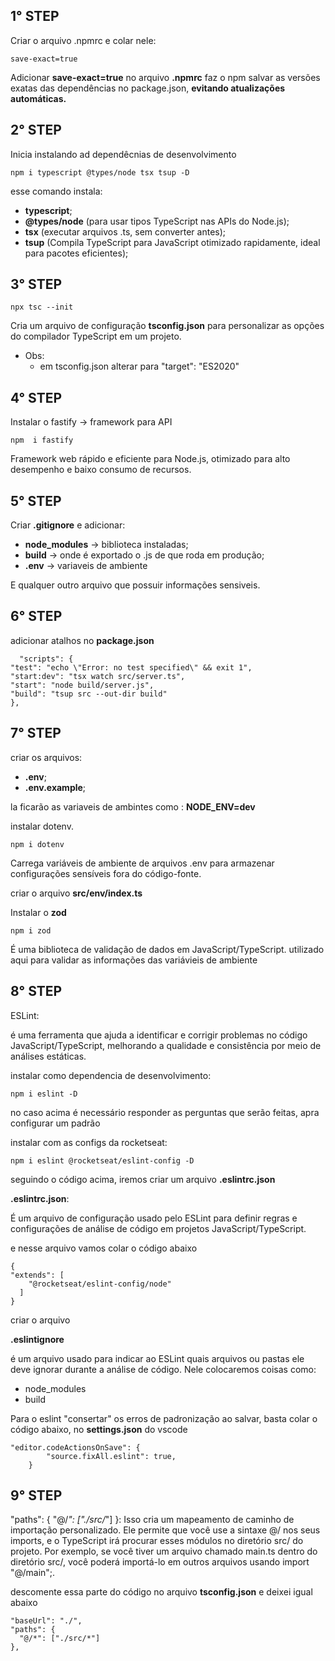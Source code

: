 ## 1° STEP

Criar o arquivo .npmrc e colar nele:

    save-exact=true

Adicionar __save-exact=true__ no arquivo __.npmrc__ faz o npm salvar as versões exatas das dependências no package.json, __evitando atualizações automáticas.__

## 2° STEP

Inicia instalando ad dependêcnias de desenvolvimento

    npm i typescript @types/node tsx tsup -D

esse comando instala:
- __typescript__;
- __@types/node__ (para usar tipos TypeScript nas APIs do Node.js);
- __tsx__ (executar arquivos .ts, sem converter antes);
- __tsup__ (Compila TypeScript para JavaScript otimizado rapidamente, ideal para pacotes eficientes);

## 3° STEP

    npx tsc --init 

Cria um arquivo de configuração __tsconfig.json__ para personalizar as opções do compilador TypeScript em um projeto.
- Obs: 
    - em tsconfig.json alterar para "target": "ES2020"

## 4° STEP

Instalar o fastify -> framework para API

    npm  i fastify

Framework web rápido e eficiente para Node.js, otimizado para alto desempenho e baixo consumo de recursos.

## 5° STEP

Criar __.gitignore__ e adicionar:

- __node_modules__ -> biblioteca instaladas;
- __build__ -> onde é exportado o .js de que roda em produção;
- __.env__ -> variaveis de ambiente

E qualquer outro arquivo que possuir informações sensiveis.

## 6° STEP

adicionar atalhos no __package.json__

      "scripts": {
    "test": "echo \"Error: no test specified\" && exit 1",
    "start:dev": "tsx watch src/server.ts",
    "start": "node build/server.js",
    "build": "tsup src --out-dir build"
    },

## 7° STEP

criar os arquivos: 
- __.env__; 
- __.env.example__;

la ficarão as variaveis de ambintes como : __NODE_ENV=dev__

instalar dotenv.

    npm i dotenv

Carrega variáveis de ambiente de arquivos .env para armazenar configurações sensíveis fora do código-fonte.

criar o arquivo __src/env/index.ts__

Instalar o __zod__

    npm i zod

É uma biblioteca de validação de dados em JavaScript/TypeScript. utilizado aqui para validar as informações das variávieis de ambiente


## 8° STEP

ESLint:

é uma ferramenta que ajuda a identificar e corrigir problemas no código JavaScript/TypeScript, melhorando a qualidade e consistência por meio de análises estáticas.

instalar como dependencia de desenvolvimento:

    npm i eslint -D

no caso acima é necessário responder as perguntas que serão feitas, apra configurar um padrão

instalar com as configs da rocketseat:

    npm i eslint @rocketseat/eslint-config -D

seguindo o código acima, iremos criar um arquivo __.eslintrc.json__

__.eslintrc.json__:

É um arquivo de configuração usado pelo ESLint para definir regras e configurações de análise de código em projetos JavaScript/TypeScript.

e nesse arquivo vamos colar o código abaixo

    {
    "extends": [
        "@rocketseat/eslint-config/node"
      ]
    }

criar o arquivo

 __.eslintignore__

é um arquivo usado para indicar ao ESLint quais arquivos ou pastas ele deve ignorar durante a análise de código. Nele colocaremos coisas como:

- node_modules
- build


Para o eslint "consertar" os erros de padronização ao salvar, basta colar o código abaixo, no __settings.json__ do vscode

    "editor.codeActionsOnSave": {
            "source.fixAll.eslint": true,
        }


## 9° STEP

"paths": { "@/*": ["./src/*"] }: Isso cria um mapeamento de caminho de importação personalizado. Ele permite que você use a sintaxe @/ nos seus imports, e o TypeScript irá procurar esses módulos no diretório src/ do projeto. Por exemplo, se você tiver um arquivo chamado main.ts dentro do diretório src/, você poderá importá-lo em outros arquivos usando import "@/main";.

descomente essa parte do código no arquivo __tsconfig.json__ e deixei igual abaixo

    "baseUrl": "./",                                  
    "paths": {
      "@/*": ["./src/*"]
    },  
